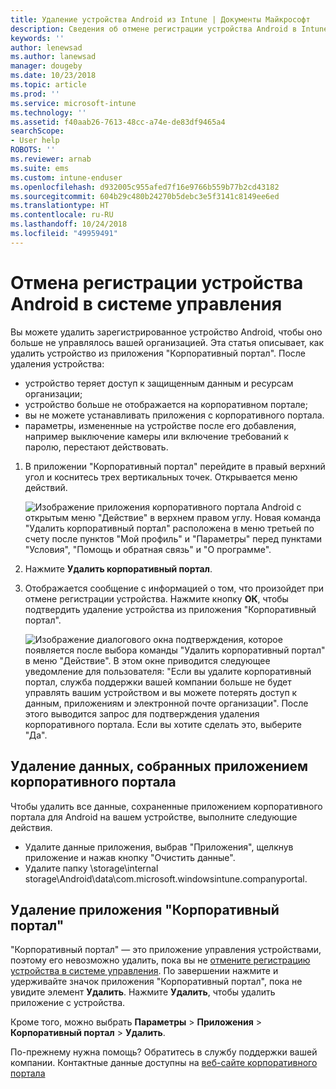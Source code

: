 ```yaml
---
title: Удаление устройства Android из Intune | Документы Майкрософт
description: Сведения об отмене регистрации устройства Android в Intune
keywords: ''
author: lenewsad
ms.author: lanewsad
manager: dougeby
ms.date: 10/23/2018
ms.topic: article
ms.prod: ''
ms.service: microsoft-intune
ms.technology: ''
ms.assetid: f40aab26-7613-48cc-a74e-de83df9465a4
searchScope:
- User help
ROBOTS: ''
ms.reviewer: arnab
ms.suite: ems
ms.custom: intune-enduser
ms.openlocfilehash: d932005c955afed7f16e9766b559b77b2cd43182
ms.sourcegitcommit: 604b29c480b24270b5debc3e5f3141c8149ee6ed
ms.translationtype: HT
ms.contentlocale: ru-RU
ms.lasthandoff: 10/24/2018
ms.locfileid: "49959491"
---
```

# <a name="unenroll-your-android-device-from-management"></a>Отмена регистрации устройства Android в системе управления  

Вы можете удалить зарегистрированное устройство Android, чтобы оно больше не управлялось вашей организацией. Эта статья описывает, как удалить устройство из приложения "Корпоративный портал". После удаления устройства:  

* устройство теряет доступ к защищенным данным и ресурсам организации;
* устройство больше не отображается на корпоративном портале;
* вы не можете устанавливать приложения с корпоративного портала.
* параметры, измененные на устройстве после его добавления, например выключение камеры или включение требований к паролю, перестают действовать.  

1. В приложении "Корпоративный портал" перейдите в правый верхний угол и коснитесь трех вертикальных точек. Открывается меню действий.

   ![Изображение приложения корпоративного портала Android с открытым меню "Действие" в верхнем правом углу. Новая команда "Удалить корпоративный портал" расположена в меню третьей по счету после пунктов "Мой профиль" и "Параметры" перед пунктами "Условия", "Помощь и обратная связь" и "О программе".](./media/android_remove_cp_menu_action_after_1705.png)

2. Нажмите **Удалить корпоративный портал**.  

3. Отображается сообщение с информацией о том, что произойдет при отмене регистрации устройства. Нажмите кнопку **ОК**, чтобы подтвердить удаление устройства из приложения "Корпоративный портал".

   ![Изображение диалогового окна подтверждения, которое появляется после выбора команды "Удалить корпоративный портал" в меню "Действие". В этом окне приводится следующее уведомление для пользователя: "Если вы удалите корпоративный портал, служба поддержки вашей компании больше не будет управлять вашим устройством и вы можете потерять доступ к данным, приложениям и электронной почте организации". После этого выводится запрос для подтверждения удаления корпоративного портала. Если вы хотите сделать это, выберите "Да".](./media/android_remove_cp_menu_confirmation_after_1705.png)

## <a name="removing-data-collected-by-the-company-portal-app"></a>Удаление данных, собранных приложением корпоративного портала  

Чтобы удалить все данные, сохраненные приложением корпоративного портала для Android на вашем устройстве, выполните следующие действия.

-   Удалите данные приложения, выбрав "Приложения", щелкнув приложение и нажав кнопку "Очистить данные".
-   Удалите папку \storage\internal storage\Android\data\com.microsoft.windowsintune.companyportal.

## <a name="uninstall-the-company-portal-app"></a>Удаление приложения "Корпоративный портал"  
"Корпоративный портал" — это приложение управления устройствами, поэтому его невозможно удалить, пока вы не [отмените регистрацию устройства в системе управления](unenroll-your-device-from-intune-android.md#unenroll-your-android-device-from-management). По завершении нажмите и удерживайте значок приложения "Корпоративный портал", пока не увидите элемент **Удалить**. Нажмите **Удалить**, чтобы удалить приложение с устройства.  

Кроме того, можно выбрать **Параметры**  >  **Приложения**  >  **Корпоративный портал**  >  **Удалить**.  

По-прежнему нужна помощь? Обратитесь в службу поддержки вашей компании. Контактные данные доступны на [веб-сайте корпоративного портала](https://go.microsoft.com/fwlink/?linkid=2010980)
